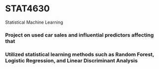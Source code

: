 # STAT4630
Statistical Machine Learning

### Project on used car sales and influential predictors affecting that 
### Utilized statistical learning methods such as Random Forest, Logistic Regression, and Linear Discriminant Analysis
